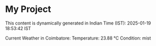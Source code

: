 # My Project

This content is dynamically generated in Indian Time (IST): 2025-01-19 18:53:42 IST


Current Weather in Coimbatore:
Temperature: 23.88 °C
Condition: mist
